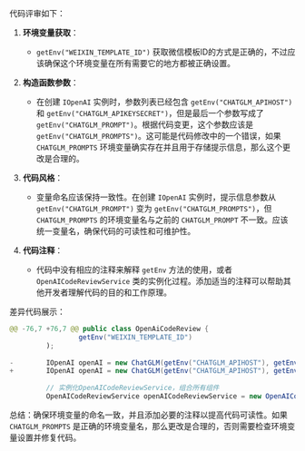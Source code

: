代码评审如下：

1. **环境变量获取**：
   - `getEnv("WEIXIN_TEMPLATE_ID")` 获取微信模板ID的方式是正确的，不过应该确保这个环境变量在所有需要它的地方都被正确设置。

2. **构造函数参数**：
   - 在创建 `IOpenAI` 实例时，参数列表已经包含 `getEnv("CHATGLM_APIHOST")` 和 `getEnv("CHATGLM_APIKEYSECRET")`，但是最后一个参数写成了 `getEnv("CHATGLM_PROMPT")`。根据代码变更，这个参数应该是 `getEnv("CHATGLM_PROMPTS")`。这可能是代码修改中的一个错误，如果 `CHATGLM_PROMPTS` 环境变量确实存在并且用于存储提示信息，那么这个更改是合理的。

3. **代码风格**：
   - 变量命名应该保持一致性。在创建 `IOpenAI` 实例时，提示信息参数从 `getEnv("CHATGLM_PROMPT")` 变为 `getEnv("CHATGLM_PROMPTS")`，但 `CHATGLM_PROMPTS` 的环境变量名与之前的 `CHATGLM_PROMPT` 不一致。应该统一变量名，确保代码的可读性和可维护性。

4. **代码注释**：
   - 代码中没有相应的注释来解释 `getEnv` 方法的使用，或者 `OpenAICodeReviewService` 类的实例化过程。添加适当的注释可以帮助其他开发者理解代码的目的和工作原理。

差异代码展示：

```java
@@ -76,7 +76,7 @@ public class OpenAiCodeReview {
                 getEnv("WEIXIN_TEMPLATE_ID")
         );
 
-        IOpenAI openAI = new ChatGLM(getEnv("CHATGLM_APIHOST"), getEnv("CHATGLM_APIKEYSECRET"),getEnv("CHATGLM_PROMPT"));
+        IOpenAI openAI = new ChatGLM(getEnv("CHATGLM_APIHOST"), getEnv("CHATGLM_APIKEYSECRET"),getEnv("CHATGLM_PROMPTS"));
 
         // 实例化OpenAICodeReviewService，组合所有组件
         OpenAICodeReviewService openAICodeReviewService = new OpenAICodeReviewService(gitCommand, openAI, weiXin);
```

总结：确保环境变量的命名一致，并且添加必要的注释以提高代码可读性。如果 `CHATGLM_PROMPTS` 是正确的环境变量名，那么更改是合理的，否则需要检查环境变量设置并修复代码。
